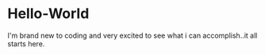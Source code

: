 # Hello-World
I'm brand new to coding and very excited to see what i can accomplish..it all starts here.
